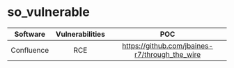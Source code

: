 # so_vulnerable

| Software      | Vulnerabilities|POC                                                                  |
| ------------- |:--------------:|:-------------------------------------------------------------------:|
| Confluence    | RCE            |https://github.com/jbaines-r7/through_the_wire                       |
